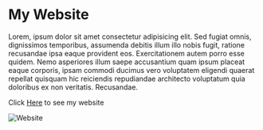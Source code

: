 # My Website

Lorem, ipsum dolor sit amet consectetur adipisicing elit. Sed fugiat omnis, dignissimos temporibus, assumenda debitis illum illo nobis fugit, ratione recusandae ipsa eaque provident eos. Exercitationem autem porro esse quidem.
Nemo asperiores illum saepe accusantium quam ipsum placeat eaque corporis, ipsam commodi ducimus vero voluptatem eligendi quaerat repellat quisquam hic reiciendis repudiandae architecto voluptatum quia doloribus ex non veritatis. Recusandae.

Click [Here](https://mkomijani12.github.io/Web_site/) to see my website

![Website](https://www.graffiti9.com/wp-content/webp-express/webp-images/uploads/2019/10/Website-Banner.jpg.webp)
